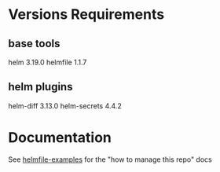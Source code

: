 # Versions Requirements
## base tools
helm 3.19.0
helmfile 1.1.7

## helm plugins
helm-diff 3.13.0
helm-secrets 4.4.2

# Documentation
See [helmfile-examples](https://github.com/zam-zam/helmfile-examples) for the "how to manage this repo" docs
